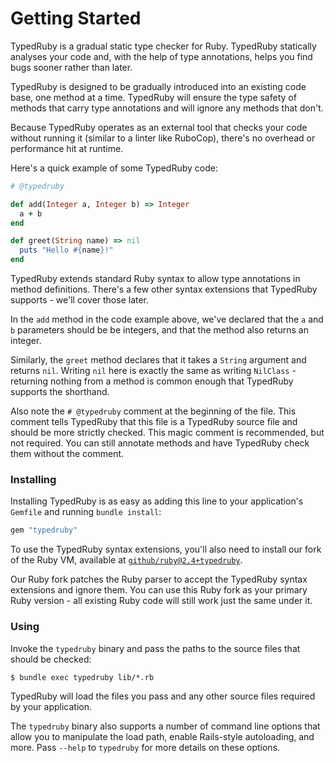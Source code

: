 # Getting Started

TypedRuby is a gradual static type checker for Ruby. TypedRuby statically analyses your code and, with the help of type annotations, helps you find bugs sooner rather than later.

TypedRuby is designed to be gradually introduced into an existing code base, one method at a time. TypedRuby will ensure the type safety of methods that carry type annotations and will ignore any methods that don't.

Because TypedRuby operates as an external tool that checks your code without running it (similar to a linter like RuboCop), there's no overhead or performance hit at runtime.

Here's a quick example of some TypedRuby code:

```ruby
# @typedruby

def add(Integer a, Integer b) => Integer
  a + b
end

def greet(String name) => nil
  puts "Hello #{name}!"
end
```

TypedRuby extends standard Ruby syntax to allow type annotations in method definitions. There's a few other syntax extensions that TypedRuby supports - we'll cover those later.

In the `add` method in the code example above, we've declared that the `a` and `b` parameters should be be integers, and that the method also returns an integer.

Similarly, the `greet` method declares that it takes a `String` argument and returns `nil`. Writing `nil` here is exactly the same as writing `NilClass` - returning nothing from a method is common enough that TypedRuby supports the shorthand.

Also note the `# @typedruby` comment at the beginning of the file. This comment tells TypedRuby that this file is a TypedRuby source file and should be more strictly checked. This magic comment is recommended, but not required. You can still annotate methods and have TypedRuby check them without the comment.

### Installing

Installing TypedRuby is as easy as adding this line to your application's `Gemfile` and running `bundle install`:

```ruby
gem "typedruby"
```

To use the TypedRuby syntax extensions, you'll also need to install our fork of the Ruby VM, available at [`github/ruby@2.4+typedruby`](https://github.com/github/ruby/tree/2.4+typedruby).

Our Ruby fork patches the Ruby parser to accept the TypedRuby syntax extensions and ignore them. You can use this Ruby fork as your primary Ruby version - all existing Ruby code will still work just the same under it.

### Using

Invoke the `typedruby` binary and pass the paths to the source files that should be checked:

```
$ bundle exec typedruby lib/*.rb
```

TypedRuby will load the files you pass and any other source files required by your application.

The `typedruby` binary also supports a number of command line options that allow you to manipulate the load path, enable Rails-style autoloading, and more. Pass `--help` to `typedruby` for more details on these options.
